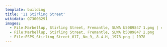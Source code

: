 ```yaml
---
template: building
title: '11 Stirling Street'
wikidata: Q73003291
images:
  - File:Marbellup, Stirling Street, Fremantle, SLWA b5089847 1.png | c.1900
  - File:Marbellup, Stirling Street, Fremantle, SLWA b5089847 2.png
  - File:FSPS_Stirling_Street_017,_No_9,_8-4-H,_1978.png | 1978
---
```


